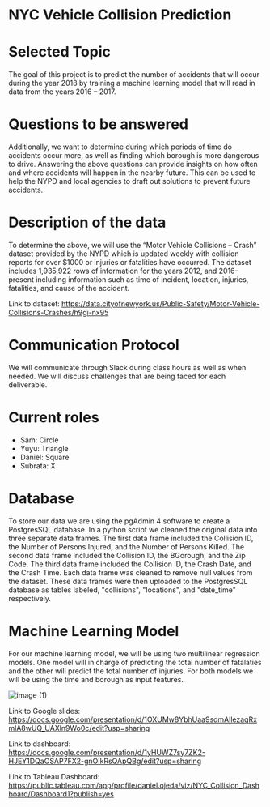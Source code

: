 # NYC Vehicle Collision Prediction

# Selected Topic
The goal of this project is to predict the number of accidents that will occur during the year 2018 by training a machine learning model that will read in data from the years 2016 – 2017.

# Questions to be answered
Additionally, we want to determine during which periods of time do accidents occur more, as well as finding which borough is more dangerous to drive. Answering the above questions can provide insights on how often and where accidents will happen in the nearby future. This can be used to help the NYPD and local agencies to draft out solutions to prevent future accidents.

# Description of the data
To determine the above, we will use the “Motor Vehicle Collisions – Crash” dataset provided by the NYPD which is updated weekly with collision reports for over $1000 or injuries or fatalities have occurred. The dataset includes 1,935,922 rows of information for the years 2012, and 2016-present including information such as time of incident, location, injuries, fatalities, and cause of the accident.

Link to dataset: https://data.cityofnewyork.us/Public-Safety/Motor-Vehicle-Collisions-Crashes/h9gi-nx95

# Communication Protocol

We will communicate through Slack during class hours as well as when needed. We will discuss challenges that are being faced for each deliverable.

# Current roles

- Sam: Circle
- Yuyu: Triangle
- Daniel: Square
- Subrata: X


# Database

To store our data we are using the pgAdmin 4 software to create a PostgresSQL database. In a python script we cleaned the original data into three separate data frames. The first data frame included the Collision ID, the Number of Persons Injured, and the Number of Persons Killed. The second data frame included the Collision ID, the BGorough, and the Zip Code. The third data frame included the Collision ID, the Crash Date, and the Crash Time. Each data frame was cleaned to remove null values from the dataset. These data frames were then uploaded to the PostgresSQL database as tables labeled, "collisions", "locations", and "date_time" respectively. 



# Machine Learning Model

For our machine learning model, we will be using two multilinear regression models. One model will in charge of predicting the total number of fatalaties and the other will predict the total number of injuries. For both models we will be using the time and borough as input features.

![image (1)](https://user-images.githubusercontent.com/85198012/196573742-1faede1b-da30-4511-9aa1-ab8bbb4c9b9e.png)


Link to Google slides: https://docs.google.com/presentation/d/1OXUMw8YbhUaa9sdmAllezaqRxmlA8wUQ_UAXln9Wo0c/edit?usp=sharing

Link to dashboard: https://docs.google.com/presentation/d/1yHUWZ7sy7ZK2-HJEY1DQaOSAP7FX2-gnOIkRsQApQBg/edit?usp=sharing

Link to Tableau Dashboard: https://public.tableau.com/app/profile/daniel.ojeda/viz/NYC_Collision_Dashboard/Dashboard1?publish=yes
